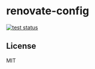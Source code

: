 # renovate-config

[![test status](https://github.com/dqn/renovate-config/workflows/test/badge.svg)](https://github.com/dqn/renovate-config/actions)

## License

MIT
